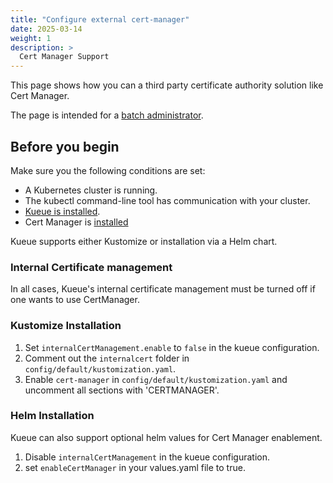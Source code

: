 ```yaml
---
title: "Configure external cert-manager"
date: 2025-03-14
weight: 1
description: >
  Cert Manager Support
---
```


This page shows how you can a third party certificate authority solution like
Cert Manager.

The page is intended for a [batch administrator](/docs/tasks#batch-administrator).

## Before you begin

Make sure you the following conditions are set:

- A Kubernetes cluster is running.
- The kubectl command-line tool has communication with your cluster.
- [Kueue is installed](/docs/installation).
- Cert Manager is [installed](https://cert-manager.io/docs/installation/)

Kueue supports either Kustomize or installation via a Helm chart.

### Internal Certificate management

In all cases, Kueue's internal certificate management must be turned off
if one wants to use CertManager.

### Kustomize Installation

  1. Set `internalCertManagement.enable` to `false` in the kueue configuration.
  2. Comment out the `internalcert` folder in `config/default/kustomization.yaml`.
  3. Enable `cert-manager` in `config/default/kustomization.yaml` and uncomment all sections with 'CERTMANAGER'.

### Helm Installation

Kueue can also support optional helm values for Cert Manager enablement.

1. Disable `internalCertManagement` in the kueue configuration.
2. set `enableCertManager` in your values.yaml file to true.

